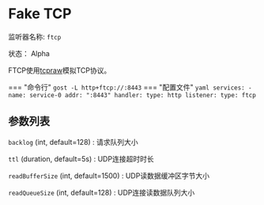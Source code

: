 # Fake TCP

监听器名称: `ftcp`

状态： Alpha

FTCP使用[tcpraw](github.com/xtaci/tcpraw)模拟TCP协议。

=== "命令行"
    ```
	gost -L http+ftcp://:8443
	```
=== "配置文件"
    ```yaml
	services:
	- name: service-0
	  addr: ":8443"
	  handler:
		type: http
	  listener:
		type: ftcp
	```

## 参数列表

`backlog` (int, default=128)
:    请求队列大小

`ttl` (duration, default=5s)
:    UDP连接超时时长

`readBufferSize` (int, default=1500)
:    UDP读数据缓冲区字节大小

`readQueueSize` (int, default=128)
:    UDP连接读数据队列大小

